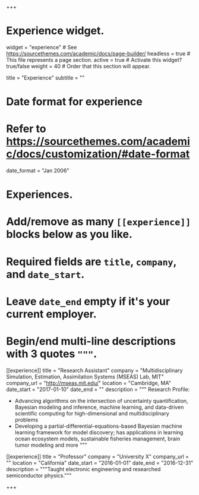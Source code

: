 +++
# Experience widget.
widget = "experience"  # See https://sourcethemes.com/academic/docs/page-builder/
headless = true  # This file represents a page section.
active = true  # Activate this widget? true/false
weight = 40  # Order that this section will appear.

title = "Experience"
subtitle = ""

# Date format for experience
#   Refer to https://sourcethemes.com/academic/docs/customization/#date-format
date_format = "Jan 2006"

# Experiences.
#   Add/remove as many `[[experience]]` blocks below as you like.
#   Required fields are `title`, `company`, and `date_start`.
#   Leave `date_end` empty if it's your current employer.
#   Begin/end multi-line descriptions with 3 quotes `"""`.
[[experience]]
  title = "Research Assistant"
  company = "Multidisciplinary Simulation, Estimation, Assimilation Systems (MSEAS) Lab, MIT"
  company_url = "http://mseas.mit.edu/"
  location = "Cambridge, MA"
  date_start = "2017-01-10"
  date_end = ""
  description = """
  Research Profile:

  * Advancing algorithms on the intersection of uncertainty quantification, Bayesian modeling and inference, machine learning, and data-driven scientific computing   for high-dimensional and multidisciplinary problems
  * Developing a partial-differential-equations-based Bayesian machine learning framework for model discovery; has applications in learning ocean ecosystem models,   sustainable fisheries management, brain tumor modeling and more
  """

[[experience]]
  title = "Professor"
  company = "University X"
  company_url = ""
  location = "California"
  date_start = "2016-01-01"
  date_end = "2016-12-31"
  description = """Taught electronic engineering and researched semiconductor physics."""

+++
